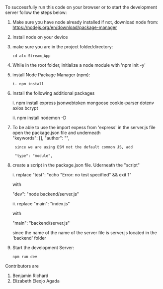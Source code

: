 To successfully run this code on your browser or to start the development server follow the steps below:

1.  Make sure you have node already installed if not, download node from:
    https://nodejs.org/en/download/package-manager

2.  Install node on your device

3.  make sure you are in the project folder/directory:

        cd alx-Stream_App

4.  While in the root folder, initialize a node module with
    'npm init -y'

5.  install Node Package Manager (npm):

        i. npm install

       <!-- ii. npm create vite@latest . -->

6.  Install the following additional packages

    i. npm install express jsonwebtoken mongoose cookie-parser dotenv axios bcrypt

    ii. npm install nodemon -D

7. To be able to use the import expess from 'express' in the server.js file open the package.json file and  underneath    
        "keywords": [],
        "author": "",
        
        since we are using ESM not the default common JS, add 

        "type": "module",

8. create a script in the package.json file.
    Uderneath the "script" 

    i. replace 
    "test": "echo \"Error: no test specified\" && exit 1"

    with 

    "dev": "node backend/server.js"

    ii. replace
    "main": "index.js" 

    with

    "main": "backend/server.js"

    since the name of the name of the server file is server.js located in the 'backend' folder

9.  Start the development Server:

        npm run dev


Contributors are
1. Benjamin Richard 
2. Elizabeth Eleojo Agada
